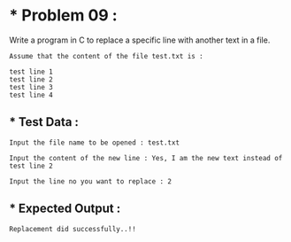 # * Problem 09 :

Write a program in C to replace a specific line with another text in a file.

    Assume that the content of the file test.txt is :        

    test line 1                                                                                            
    test line 2                                                                                            
    test line 3                                                                                            
    test line 4 

## * Test Data :

    Input the file name to be opened : test.txt
    
    Input the content of the new line : Yes, I am the new text instead of test line 2

    Input the line no you want to replace : 2

## * Expected Output :

    Replacement did successfully..!!